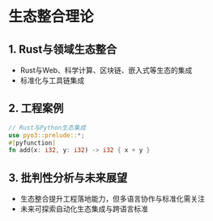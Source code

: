 # 生态整合理论

## 1. Rust与领域生态整合

- Rust与Web、科学计算、区块链、嵌入式等生态的集成
- 标准化与工具链集成

## 2. 工程案例

```rust
// Rust与Python生态集成
use pyo3::prelude::*;
#[pyfunction]
fn add(x: i32, y: i32) -> i32 { x + y }
```

## 3. 批判性分析与未来展望

- 生态整合提升工程落地能力，但多语言协作与标准化需关注
- 未来可探索自动化生态集成与跨语言标准
